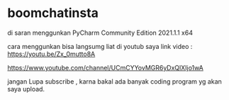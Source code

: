 # boomchatinsta
di saran menggunkan PyCharm Community Edition 2021.1.1 x64

cara menggunkan bisa langsumg liat di youtub saya 
link video : https://youtu.be/Zx_0mutto8A

https://www.youtube.com/channel/UCmCYYovMGR6yDxQlXIjo1wA

jangan Lupa subscribe , karna bakal ada banyak coding program yg akan saya upload.
